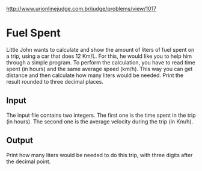 http://www.urionlinejudge.com.br/judge/problems/view/1017

# Fuel Spent

Little John wants to calculate and show the amount of liters of fuel spent on
a trip, using a car that does 12 Km/L. For this, he would like you to help
him through a simple program. To perform the calculation, you have to read
time spent (in hours) and the same average speed (km/h). This way you can
get distance and then calculate how many liters would be needed. Print the
result rounded to three decimal places.

## Input

The input file contains two integers. The first one is the time spent in the
trip (in hours). The second one is the average velocity during the trip
(in Km/h).

## Output

Print how many liters would be needed to do this trip, with three digits
after the decimal point.

